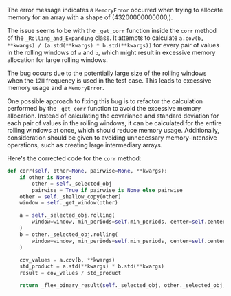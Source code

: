 The error message indicates a `MemoryError` occurred when trying to allocate memory for an array with a shape of (43200000000000,).

The issue seems to be with the `_get_corr` function inside the `corr` method of the `_Rolling_and_Expanding` class. It attempts to calculate `a.cov(b, **kwargs) / (a.std(**kwargs) * b.std(**kwargs))` for every pair of values in the rolling windows of `a` and `b`, which might result in excessive memory allocation for large rolling windows.

The bug occurs due to the potentially large size of the rolling windows when the `12H` frequency is used in the test case. This leads to excessive memory usage and a `MemoryError`.

One possible approach to fixing this bug is to refactor the calculation performed by the `_get_corr` function to avoid the excessive memory allocation. Instead of calculating the covariance and standard deviation for each pair of values in the rolling windows, it can be calculated for the entire rolling windows at once, which should reduce memory usage. Additionally, consideration should be given to avoiding unnecessary memory-intensive operations, such as creating large intermediary arrays.

Here's the corrected code for the `corr` method:

```python
def corr(self, other=None, pairwise=None, **kwargs):
    if other is None:
        other = self._selected_obj
        pairwise = True if pairwise is None else pairwise
    other = self._shallow_copy(other)
    window = self._get_window(other)

    a = self._selected_obj.rolling(
        window=window, min_periods=self.min_periods, center=self.center
    )
    b = other._selected_obj.rolling(
        window=window, min_periods=self.min_periods, center=self.center
    )
    
    cov_values = a.cov(b, **kwargs)
    std_product = a.std(**kwargs) * b.std(**kwargs)
    result = cov_values / std_product

    return _flex_binary_result(self._selected_obj, other._selected_obj, result, pairwise=bool(pairwise))
```